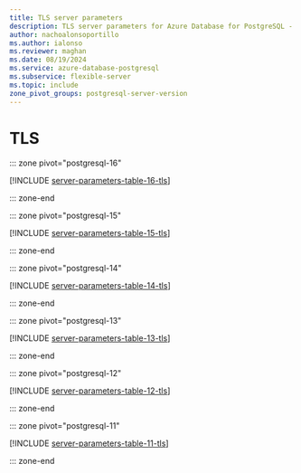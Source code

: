```yaml
---
title: TLS server parameters
description: TLS server parameters for Azure Database for PostgreSQL - Flexible Server.
author: nachoalonsoportillo
ms.author: ialonso
ms.reviewer: maghan
ms.date: 08/19/2024
ms.service: azure-database-postgresql
ms.subservice: flexible-server
ms.topic: include
zone_pivot_groups: postgresql-server-version
---
```

# TLS


::: zone pivot="postgresql-16"

[!INCLUDE [server-parameters-table-16-tls](./includes/server-parameters-table-16-tls.md)]

::: zone-end


::: zone pivot="postgresql-15"

[!INCLUDE [server-parameters-table-15-tls](./includes/server-parameters-table-15-tls.md)]

::: zone-end


::: zone pivot="postgresql-14"

[!INCLUDE [server-parameters-table-14-tls](./includes/server-parameters-table-14-tls.md)]

::: zone-end


::: zone pivot="postgresql-13"

[!INCLUDE [server-parameters-table-13-tls](./includes/server-parameters-table-13-tls.md)]

::: zone-end


::: zone pivot="postgresql-12"

[!INCLUDE [server-parameters-table-12-tls](./includes/server-parameters-table-12-tls.md)]

::: zone-end


::: zone pivot="postgresql-11"

[!INCLUDE [server-parameters-table-11-tls](./includes/server-parameters-table-11-tls.md)]

::: zone-end


